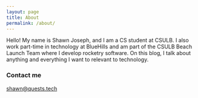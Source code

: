 ```yaml
---
layout: page
title: About
permalink: /about/
---
```


Hello! My name is Shawn Joseph, and I am a CS student at CSULB. I also work part-time in technology at BlueHills and am part of the CSULB Beach Launch Team where I develop rocketry software. On this blog, I talk about anything and everything I want to relevant to technology.

### Contact me

[shawn@quests.tech](mailto:shawn@quests.tech)

